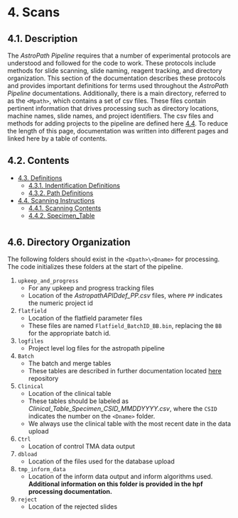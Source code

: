 # 4. Scans
## 4.1. Description
The *AstroPath Pipeline* requires that a number of experimental protocols are understood and followed for the code to work. These protocols include methods for slide scanning, slide naming, reagent tracking, and directory organization. This section of the documentation describes these protocols and provides important definitions for terms used throughout the *AstroPath Pipeline* documentations. Additionally, there is a main directory, referred to as the ```<Mpath>```, which contains a set of csv files. These files contain pertinent information that drives processing such as directory locations, machine names, slide names, and project identifiers. The csv files and methods for adding projects to the pipeline are defined here [4.4](#44-astropath_processing-directory-and-initializing-projects "Title"). To reduce the length of this page, documentation was written into different pages and linked here by a table of contents.

## 4.2. Contents
 - [4.3. Definitions](docs/Definitions)
   - [4.3.1. Indentification Definitions](docs/Definitions.md/#431-identification-definitions)
   - [4.3.2. Path Definitions](docs/Definitions.md/#432-path-definitions)
 - [4.4. Scanning Instructions](docs/ScanningInstructions.md)
   - [4.4.1. Scanning Contents](docs/ScanningInstructions.md/#441-scanning-contents)
   - [4.4.2. Specimen_Table](docs/scanning/SpecimenTable.md)



#
## 4.6. Directory Organization 
The following folders should exist in the ```<Dpath>\<Dname>``` for processing. The code initializes these folders at the start of the pipeline.
1.	```upkeep_and_progress```
    - For any upkeep and progress tracking files
    - Location of the *AstropathAPIDdef_PP.csv* files, where ```PP``` indicates the numeric project id
2.	```flatfield```
    - Location of the flatfield parameter files
    - These files are named ```Flatfield_BatchID_BB.bin```, replacing the ```BB``` for the appropriate batch id.
3.	```logfiles```
    - Project level log files for the astropath pipeline 
4.	```Batch```
    - The batch and merge tables
    - These tables are described in further documentation located [here](#435-batchids "Title") repository
5.	```Clinical```
    - Location of the clinical table
    - These tables should be labeled as *Clinical_Table_Specimen_CSID_MMDDYYYY.csv*, where the ```CSID``` indicates the number on the ```<Dname>``` folder. 
    - We always use the clinical table with the most recent date in the data upload
6.	```Ctrl```
    - Location of control TMA data output
7.	```dbload```
    - Location of the files used for the database upload
8.	```tmp_inform_data```
    - Location of the inform data output and inform algorithms used. **Additional information on this folder is provided in the hpf processing documentation.**
9.	```reject```
    - Location of the rejected slides
